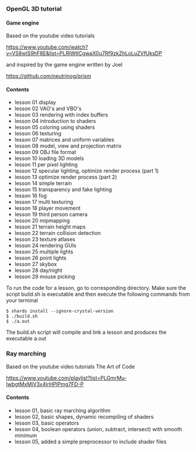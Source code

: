 ### OpenGL 3D tutorial

#### Game engine

Based on the youtube video tutorials

https://www.youtube.com/watch?v=VS8wlS9hF8E&list=PLRIWtICgwaX0u7Rf9zkZhLoLuZVfUksDP

and inspired by the game engine written by Joel

https://github.com/neutrinog/prism

#### Contents
- lesson 01 display
- lesson 02 VAO's and VBO's
- lesson 03 rendering with index buffers
- lesson 04 introduction to shaders
- lesson 05 coloring using shaders
- lesson 06 texturing
- lesson 07 matrices and uniform variables
- lesson 08 model, view and projection matrix
- lesson 09 OBJ file format
- lesson 10 loading 3D models
- lesson 11 per pixel lighting
- lesson 12 specular lighting, optimize render process (part 1)
- lesson 13 optimize render process (part 2)
- lesson 14 simple terrain
- lesson 15 transparency and fake lighting
- lesson 16 fog
- lesson 17 multi texturing
- lesson 18 player movement
- lesson 19 third person camera
- lesson 20 mipmapping
- lesson 21 terrain height maps
- lesson 22 terrain collision detection
- lesson 23 texture atlases
- lesson 24 rendering GUIs
- lesson 25 multiple lights
- lesson 26 point lights
- lesson 27 skybox
- lesson 28 day/night
- lesson 29 mouse picking

To run the code for a lesson, go to
corresponding directory. Make sure
the script build.sh is executable and then
execute the following commands from
your terminal

````
$ shards install --ignore-crystal-version
$ ./build.sh
$ ./a.out
````

The build.sh script will compile and link a lesson
and produces the executable a.out

### Ray marching

Based on the youtube video tutorials
The Art of Code

https://www.youtube.com/playlist?list=PLGmrMu-IwbgtMxMiV3x4IrHPlPmg7FD-P

#### Contents
- lesson 01, basic ray marching algorithm
- lesson 02, basic shapes, dynamic recompiling of shaders
- lesson 03, basic operators
- lesson 04, boolean operators (union, subtract, intersect) with smooth minimum
- lesson 05, added a simple preprocessor to include shader files
